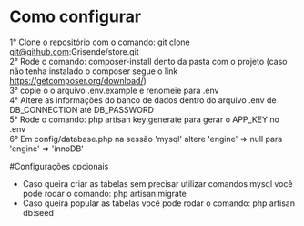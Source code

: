 # Como configurar

1° Clone o repositório com o comando: git clone git@github.com:Grisende/store.git <br>
2° Rode o comando: composer-install dento da pasta com o projeto (caso não tenha instalado o composer segue o link https://getcomposer.org/download/) <br>
3° copie o o arquivo .env.example e renomeie para .env <br>
4° Altere as informações do banco de dados dentro do arquivo .env de DB_CONNECTION até DB_PASSWORD <br>
5° Rode o comando: php artisan key:generate para gerar o APP_KEY no .env <br>
6° Em config/database.php na sessão 'mysql' altere 'engine' => null para 'engine' => 'innoDB'

#Configurações opcionais
- Caso queira criar as tabelas sem precisar utilizar comandos mysql você pode rodar o comando: php artisan:migrate <br>
- Caso queira popular as tabelas você pode rodar o comando: php artisan db:seed
